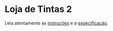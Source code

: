 # Loja de Tintas 2

Leia atentamente as [instruções](./instruções.md) e a [especificação](./especificação.md).
